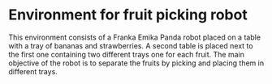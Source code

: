 # Environment for fruit picking robot

This environment consists of a Franka Emika Panda robot placed on a table with a tray of bananas and strawberries. 
A second table is placed next to the first one containing two different trays one for each fruit. 
The main objective of the robot is to separate the fruits by picking and placing them in different trays.
